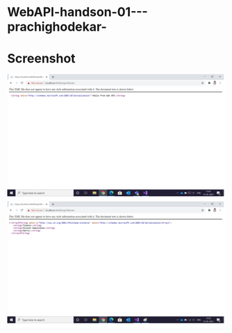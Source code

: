 # WebAPI-handson-01---prachighodekar-
# Screenshot
![Output](https://github.com/prachighodekar/WebAPI-handson-01---prachighodekar-/blob/main/output1.png)
![Output](https://github.com/prachighodekar/WebAPI-handson-01---prachighodekar-/blob/main/output2.png)
